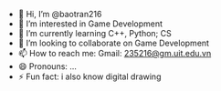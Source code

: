 - 👋 Hi, I’m @baotran216
- 👀 I’m interested in Game Development 
- 🌱 I’m currently learning C++, Python; CS
- 💞️ I’m looking to collaborate on Game Development 
- 📫 How to reach me: Gmail: 235216@gm.uit.edu.vn
- 😄 Pronouns: ...
- ⚡ Fun fact: i also know digital drawing

<!---
baotran216/baotran216 is a ✨ special ✨ repository because its `README.md` (this file) appears on your GitHub profile.
You can click the Preview link to take a look at your changes.
--->
